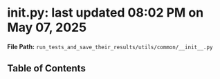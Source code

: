 # __init__.py: last updated 08:02 PM on May 07, 2025

**File Path:** `run_tests_and_save_their_results/utils/common/__init__.py`

## Table of Contents
